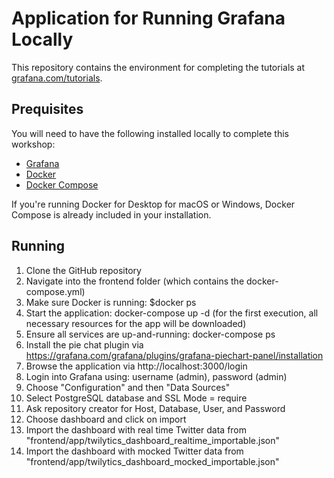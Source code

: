 # Application for Running Grafana Locally  

This repository contains the environment for completing the tutorials at [grafana.com/tutorials](https://grafana.com/tutorials).

## Prequisites

You will need to have the following installed locally to complete this workshop:

- [Grafana](https://grafana.com/docs/grafana/latest/installation/)
- [Docker](https://docs.docker.com/install/)
- [Docker Compose](https://docs.docker.com/compose/install/)

If you're running Docker for Desktop for macOS or Windows, Docker Compose is already included in your installation.

## Running

1. Clone the GitHub repository
2. Navigate into the frontend folder (which contains the docker-compose.yml)
3. Make sure Docker is running: $docker ps
4. Start the application: docker-compose up -d (for the first execution, all necessary resources for the app will be downloaded)
5. Ensure all services are up-and-running: docker-compose ps
6. Install the pie chat plugin via https://grafana.com/grafana/plugins/grafana-piechart-panel/installation
7. Browse the application via http://localhost:3000/login
8. Login into Grafana using: username (admin), password (admin)
9. Choose "Configuration" and then "Data Sources"
10. Select PostgreSQL database and SSL Mode = require
11. Ask repository creator for Host, Database, User, and Password
12. Choose dashboard and click on import
13. Import the dashboard with real time Twitter data from "frontend/app/twilytics_dashboard_realtime_importable.json" 
14. Import the dashboard with mocked Twitter data from "frontend/app/twilytics_dashboard_mocked_importable.json" 
